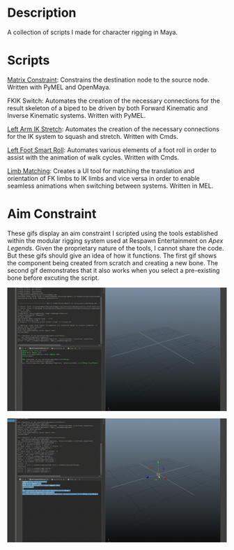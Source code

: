 # Description
A collection of scripts I made for character rigging in Maya.

# Scripts

[Matrix Constraint](https://github.com/Steven-Goehrig/rigging-scripts/blob/main/matrixConstraint.py): Constrains the destination node to the source node. Written with PyMEL and OpenMaya.

FKIK Switch: Automates the creation of the necessary connections for the result skeleton of a biped to be driven by both Forward Kinematic and Inverse Kinematic systems. Written with PyMEL.

[Left Arm IK Stretch](https://github.com/Steven-Goehrig/rigging-scripts/blob/main/L_arm_IKStretch.py): Automates the creation of the necessary connections for the IK system to squash and stretch. Written with Cmds.

[Left Foot Smart Roll](https://github.com/Steven-Goehrig/rigging-scripts/blob/main/L_foot_smartRoll.py): Automates various elements of a foot roll in order to assist with the animation of walk cycles. Written with Cmds.

[Limb Matching](https://github.com/Steven-Goehrig/rigging-scripts/blob/main/limbMatching.mel): Creates a UI tool for matching the translation and orientation of FK limbs to IK limbs and vice versa in order to enable seamless animations when switching between systems. Written in MEL.

# Aim Constraint

These gifs display an aim constraint I scripted using the tools established within the modular rigging system used at Respawn Entertainment on *Apex Legends*. Given the proprietary nature of the tools, I cannot share the code. But these gifs should give an idea of how it functions. The first gif shows the component being created from scratch and creating a new bone. The second gif demonstrates that it also works when you select a pre-existing bone before excuting the script.

![Alt Text](https://github.com/Steven-Goehrig/rigging-scripts/blob/main/aimConstraint_respawn_01.gif)

![Alt Text](https://github.com/Steven-Goehrig/rigging-scripts/blob/main/aimConstraint_respawn_02.gif)
